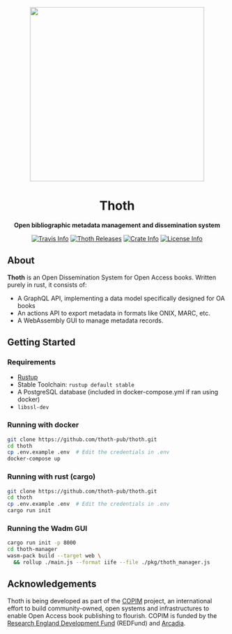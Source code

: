 <div align="center">
  <img src="https://www.openbookpublishers.com/shopimages/thoth-logo.png" height="400" />

  <h1>Thoth</h1>

  <p>
    <strong>Open bibliographic metadata management and dissemination system</strong>
  </p>

  <p>
    <a href="https://travis-ci.com/openbookpublishers/thoth"><img alt="Travis Info" src="https://travis-ci.com/openbookpublishers/thoth.svg?branch=master"/></a>
    <a href="https://github.com/openbookpublishers/thoth/releases"><img alt="Thoth Releases" src="https://img.shields.io/github/release/openbookpublishers/thoth.svg?colorB=58839b&maxAge=86400"/></a>
    <a href="https://crates.io/crates/thoth"><img alt="Crate Info" src="https://img.shields.io/crates/v/thoth.svg?maxAge=86400"/></a>
    <a href="https://github.com/openbookpublishers/thoth/blob/master/LICENSE"><img alt="License Info" src="https://img.shields.io/github/license/openbookpublishers/thoth.svg?colorB=blue"/></a>
  </p>
</div>

## About

**Thoth** is an Open Dissemination System for Open Access books. Written purely in rust, it consists of:

* A GraphQL API, implementing a data model specifically designed for OA books
* An actions API to export metadata in formats like ONIX, MARC, etc.
* A WebAssembly GUI to manage metadata records.


## Getting Started

### Requirements

- [Rustup](https://rustup.rs/)
- Stable Toolchain: `rustup default stable`
- A PostgreSQL database (included in docker-compose.yml if ran using docker)
- `libssl-dev`

### Running with docker


```sh
git clone https://github.com/thoth-pub/thoth.git
cd thoth
cp .env.example .env  # Edit the credentials in .env
docker-compose up
```

### Running with rust (cargo)


```sh
git clone https://github.com/thoth-pub/thoth.git
cd thoth
cp .env.example .env  # Edit the credentials in .env
cargo run init
```

### Running the Wadm GUI

```sh
cargo run init -p 8000
cd thoth-manager
wasm-pack build --target web \
  && rollup ./main.js --format iife --file ./pkg/thoth_manager.js
```

## Acknowledgements

Thoth is being developed as part of the [COPIM](https://www.copim.ac.uk) project, an international effort to build community-owned, open systems and infrastructures to enable Open Access book publishing to flourish. COPIM is funded by the [Research England Development Fund](https://re.ukri.org/funding/our-funds-overview/research-england-development-red-fund/) (REDFund) and [Arcadia](https://www.arcadiafund.org.uk/).
